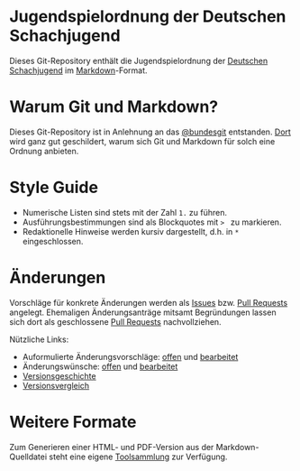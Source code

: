 # Jugendspielordnung der Deutschen Schachjugend

Dieses Git-Repository enthält die Jugendspielordnung der [Deutschen Schachjugend](http://deutsche-schachjugend.de) im [Markdown](http://daringfireball.net/projects/markdown/syntax)-Format.

# Warum Git und Markdown?

Dieses Git-Repository ist in Anlehnung an das [@bundesgit](https://github.com/bundestag/gesetze) entstanden. [Dort](https://github.com/bundestag/gesetze#warum-git) wird ganz gut geschildert, warum sich Git und Markdown für solch eine Ordnung anbieten.

# Style Guide

* Numerische Listen sind stets mit der Zahl `1.` zu führen.
* Ausführungsbestimmungen sind als Blockquotes mit `> ` zu markieren.
* Redaktionelle Hinweise werden kursiv dargestellt, d.h. in `*` eingeschlossen.

# Änderungen

Vorschläge für konkrete Änderungen werden als [Issues](https://github.com/Schachjugend/Jugendspielordnung/issues) bzw. [Pull Requests](https://github.com/Schachjugend/Jugendspielordnung/pulls) angelegt. Ehemaligen Änderungsanträge mitsamt Begründungen lassen sich dort als geschlossene [Pull Requests](https://github.com/Schachjugend/Jugendspielordnung/pulls?state=closed) nachvollziehen.

Nützliche Links:

* Auformulierte Änderungsvorschläge: [offen](https://github.com/Schachjugend/Jugendspielordnung/pulls?state=open) und [bearbeitet](https://github.com/Schachjugend/Jugendspielordnung/pulls?state=closed)
* Änderungswünsche: [offen](https://github.com/Schachjugend/Jugendspielordnung/issues?state=open) und [bearbeitet](https://github.com/Schachjugend/Jugendspielordnung/issues?state=closed)
* [Versionsgeschichte](https://github.com/Schachjugend/Jugendspielordnung/commits/master/Jugendspielordnung.md)
* [Versionsvergleich](https://github.com/Schachjugend/Jugendspielordnung/compare)

# Weitere Formate

Zum Generieren einer HTML- und PDF-Version aus der Markdown-Quelldatei steht eine eigene [Toolsammlung](Schachjugend/Jugendspielordnung-Tools) zur Verfügung.